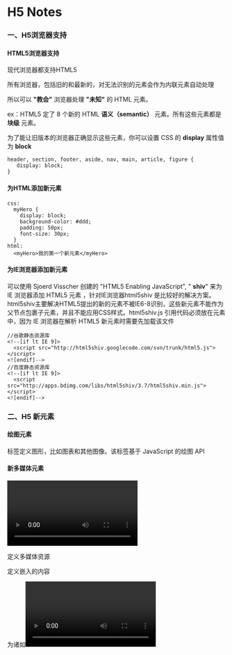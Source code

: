 # H5 Notes

### 一、H5浏览器支持

#### HTML5浏览器支持

现代浏览器都支持HTML5

所有浏览器，包括旧的和最新的，对无法识别的元素会作为内联元素自动处理 

所以可以 **"教会"** 浏览器处理 **"未知"** 的 HTML 元素。 

ex：HTML5 定了 8 个新的 HTML **语义（semantic）**  元素。所有这些元素都是**块级** 元素。

为了能让旧版本的浏览器正确显示这些元素，你可以设置 CSS 的 **display** 属性值为 **block**

```
header, section, footer, aside, nav, main, article, figure {
   display: block; 
}
```

#### 为HTML添加新元素

```
css:
  myHero {
    display: block;
    background-color: #ddd;
    padding: 50px;
    font-size: 30px;
  } 
html:
  <myHero>我的第一个新元素</myHero>
```

#### 为IE浏览器添加新元素

可以使用 Sjoerd Visscher 创建的 "HTML5 Enabling JavaScript", " **shiv**"  来为 IE 浏览器添加 HTML5 元素 ，针对IE浏览器html5shiv 是比较好的解决方案。html5shiv主要解决HTML5提出的新的元素不被IE6-8识别，这些新元素不能作为父节点包裹子元素，并且不能应用CSS样式。html5shiv.js 引用代码必须放在<head>元素中，因为 IE 浏览器在解析 HTML5 新元素时需要先加载该文件 

```
//谷歌静态资源库
<!--[if lt IE 9]>
  <script src="http://html5shiv.googlecode.com/svn/trunk/html5.js"></script>
<![endif]-->
//百度静态资源库
<!--[if lt IE 9]>
  <script src="http://apps.bdimg.com/libs/html5shiv/3.7/html5shiv.min.js"></script>
<![endif]-->
```

### 二、H5 新元素

#### 绘图元素

<canvas> 标签定义图形，比如图表和其他图像。该标签基于 JavaScript 的绘图 API 

#### 新多媒体元素

<audio> 定义音频内容

<video> 定义视频

<source> 定义多媒体资源

<embed> 定义嵌入的内容

<track> 为诸如<video>和<audio>之类的媒介规定外本文本轨道

#### 新表单元素

<datalist> 定义选项列表。请与 input 元素配合使用该元素，来定义 input 可能的值。 

<keygen>  规定用于表单的密钥对生成器字段。 

<output> 定义不同类型的输出，比如脚本的输出。 

#### 新的语义和结构元素

<article> 定义页面独立的内容区域。 

<aside> 定义页面的侧边栏内容。 

<bdi> 允许您设置一段文本，使其脱离其父元素的文本方向设置。 

<command>  定义命令按钮，比如单选按钮、复选框或按钮 

<details> 用于描述文档或文档某个部分的细节 

<dialog> 定义对话框，比如提示框 

<summary> 标签包含 details 元素的标题 

<figure> 规定独立的流内容（图像、图表、照片、代码等等）。 

<figcaption> 定义 <figure> 元素的标题 

<footer> 定义 section 或 document 的页脚。 

<header> 定义了文档的头部区域 

<mark> 定义带有记号的文本。 

<meter> 定义度量衡。仅用于已知最大和最小值的度量。 

<nav> 定义导航链接的部分。 

<progress>  定义任何类型的任务的进度。 

<ruby> 定义 ruby 注释（中文注音或字符）。 

<rt>  定义字符（中文注音或字符）的解释或发音。 

<rp> 在 ruby 注释中使用，定义不支持 ruby 元素的浏览器所显示的内容。 

<section> 定义文档中的节（section、区段）。 

<time>  定义日期或时间。 

<wbr> 规定在文本中的何处适合添加换行符。 

### 三、H5 Canvas

Canvas是图形容器，可以通过脚本来绘制图形

#### 创建画布

```
<canvas id="myCanvas" width="200" height="100"></canvas>
```

#### 绘制图像

ex:绘制矩形

```
<script> 
var c=document.getElementById("myCanvas"); //找到Canvas对象
var ctx=c.getContext("2d"); //创建context对象
ctx.fillStyle="#FF0000"; //绘制图形为红色
ctx.fillRect(0,0,150,75); //绘制图案为矩形
</script> 
```

##### 1.Canvas坐标

canvas 是一个二维网格。

canvas 的左上角坐标为 (0,0)

##### 2.Canvas路径

moveTo(*x,y*) 定义线条开始坐标

lineTo(*x,y*) 定义线条结束坐标

ex1:绘制线条

```
var c=document.getElementById("myCanvas"); 
var ctx=c.getContext("2d"); 
ctx.moveTo(0,0); 
ctx.lineTo(200,100); 
ctx.stroke();
```

ex2:绘制圆形

```
<canvas id="myCanvas" width="200" height="100" style="border:1px solid #d3d3d3;">
您的浏览器不支持 HTML5 canvas 标签。</canvas>

<script>
var c=document.getElementById("myCanvas");
var ctx=c.getContext("2d");
ctx.beginPath();
ctx.arc(95,50,40,0,2*Math.PI);
ctx.stroke();
</script> 
```

##### 3.Canvas文本

- font - 定义字体

- fillText(*text,x,y*) - 在 canvas 上绘制实心的文本

  x,y为Canvas坐标

  ex：使用 "Arial" 字体在画布上绘制一个高 30px 的文字（实心） 

  ```
  var c=document.getElementById("myCanvas");
  var ctx=c.getContext("2d");
  ctx.font="30px Arial";
  ctx.fillText("Hello World",20,50)
  ```

- strokeText(*text,x,y*) - 在 canvas 上绘制空心的文本

  ex：使用 "Arial" 字体在画布上绘制一个高 30px 的文字（空心）： 

  ```
  var c=document.getElementById("myCanvas");
  var ctx=c.getContext("2d");
  ctx.font="30px Arial";
  ctx.strokeText("Hello World",10,50);
  ```

##### 4.Canvas渐变

渐变可以填充在矩形, 圆形, 线条, 文本等等 

各种形状可以自己定义不同的颜色 

以下有两种不同的方式来设置Canvas渐变：

- createLinearGradient(*x,y,x1,y1*) - 创建线性渐变
  - x：渐变开始点的 x 坐标 
  - y：渐变开始点的 y 坐标 
  - x1：渐变结束点的 x 坐标 
  - y1：渐变结束点的 y 坐标 
- createRadialGradient(*x,y,r,x1,y1,r1*) - 创建一个圆渐变
  - x：表示渐变的开始圆的 x 坐标
  -  y：表示渐变的开始圆的 y 坐标
  -  r：表示开始圆的半径
  -  x1：表示渐变的结束圆的 x 坐标
  -  y1：表示渐变的结束圆的 y 坐标
  -  r1：表示结束圆的半径

当我们使用渐变对象，必须使用两种或两种以上的停止颜色

addColorStop()方法指定颜色停止，参数使用坐标来描述，可以是0至1  

使用渐变，设置fillStyle或strokeStyle的值为渐变，然后绘制形状，如矩形，文本，或一条线 

ex1:线性渐变填充矩形

```
var c=document.getElementById("myCanvas"); 
var ctx=c.getContext("2d"); 

// Create gradient 
var grd=ctx.createLinearGradient(0,0,200,0); 
grd.addColorStop(0,"red"); 
grd.addColorStop(1,"white"); 

// Fill with gradient 
ctx.fillStyle=grd; 
ctx.fillRect(10,10,150,80);
```

ex2:圆渐变填充矩形

```
var c=document.getElementById("myCanvas"); 
var ctx=c.getContext("2d"); 

// Create gradient 
var grd=ctx.createRadialGradient(75,50,5,90,60,100); 
grd.addColorStop(0,"red"); 
grd.addColorStop(1,"white"); 

// Fill with gradient 
ctx.fillStyle=grd; 
ctx.fillRect(10,10,150,80);
```

##### 5.Canvas图像

把一幅图像放置到画布上, 使用以下方法:

- drawImage(*image,x,y*)

```
<img id="scream" src="/attachments/image/20160224/1456314599613373.jpg" alt="The Scream" ><p>Canvas:</p>
<canvas id="myCanvas" width="250" height="300" style="border:1px solid #d3d3d3;">
您的浏览器不支持 HTML5 canvas 标签。</canvas>

<script>
var c=document.getElementById("myCanvas");
var ctx=c.getContext("2d");
var img=document.getElementById("scream");

img.onload = function() {
	ctx.drawImage(img,10,10);
} 
</script>
```
### 四、H5 内联 SVG

#### SVG 介绍

- SVG 指可伸缩矢量图形 (Scalable Vector Graphics)
- SVG 用于描述二维矢量图形的一种图形格式
- SVG 使用 XML 格式定义图形
- SVG 图像在放大或改变尺寸的情况下其图形质量不会有损失
- SVG 是万维网联盟的标准
- SVG 与 DOM 和 XSL 之类的 W3C 标准是一个整体

#### SVG 好处

- SVG 图像可通过文本编辑器来创建和修改
- SVG 图像可被搜索、索引、脚本化或压缩
- SVG 是可伸缩的
- SVG 图像可在任何的分辨率下被高质量地打印
- SVG 可在图像质量不下降的情况下被放大

#### SVG 用法

```
<svg xmlns="http://www.w3.org/2000/svg" version="1.1" height="190">
  <polygon points="100,10 40,180 190,60 10,60 160,180"
  style="fill:lime;stroke:purple;stroke-width:5;fill-rule:evenodd;">
</svg>
```

#### SVG 和 Canvas 的区别

- SVG是使用XML描述2D图形的**语言**

  这意味着 SVG DOM 中的每个元素都是可用的。您可以为某个元素附加 JavaScript 事件处理器。在 SVG 中，每个被绘制的图形均被视为对象。如果 SVG 对象的属性发生变化，那么浏览器能够自动重现图形

- Canvas是通过JS绘制2D图形的**图形容器**

  Canvas 是逐像素进行渲染的。在 canvas 中，一旦图形被绘制完成，它就不会继续得到浏览器的关注。如果其位置发生变化，那么整个场景也需要重新绘制，包括任何或许已被图形覆盖的对象。 

#### SVG 和 Canvas 的比较

| Canvas                                             | SVG                                                     |
| :------------------------------------------------- | ------------------------------------------------------- |
| 依赖分辨率                                         | 不依赖分辨率                                            |
| 不支持事件处理器                                   | 支持事件处理器                                          |
| 弱的文本渲染能力                                   | 最适合带有大型渲染区域的应用程序(比如谷歌地图)          |
| 能够以 .png 或 .jpg 格式保存结果图像               | 复杂度高会减慢渲染速度（任何过度使用 DOM 的应用都不快） |
| 最适合图像密集型的游戏，其中的许多对象会被频繁重绘 | 不适合游戏应用                                          |



 